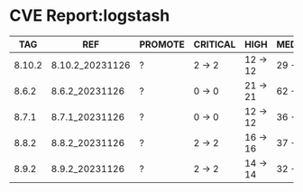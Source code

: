 # CVE Report:logstash
|  TAG   |       REF       | PROMOTE | CRITICAL |   HIGH   |  MEDIUM  |   LOW    | UNKNOWN |
|--------|-----------------|---------|----------|----------|----------|----------|---------|
| 8.10.2 | 8.10.2_20231126 | ?       | 2 -> 2   | 12 -> 12 | 29 -> 29 | 30 -> 30 | 0 -> 0  |
| 8.6.2  | 8.6.2_20231126  | ?       | 0 -> 0   | 21 -> 21 | 62 -> 62 | 58 -> 58 | 0 -> 0  |
| 8.7.1  | 8.7.1_20231126  | ?       | 0 -> 0   | 12 -> 12 | 36 -> 36 | 50 -> 50 | 0 -> 0  |
| 8.8.2  | 8.8.2_20231126  | ?       | 2 -> 2   | 16 -> 16 | 37 -> 37 | 34 -> 34 | 0 -> 0  |
| 8.9.2  | 8.9.2_20231126  | ?       | 2 -> 2   | 14 -> 14 | 32 -> 32 | 30 -> 30 | 0 -> 0  |
